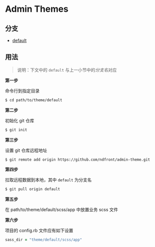 # Admin Themes

## 分支

- [default](../../tree/default)

## 用法

> 说明：下文中的 `default` 与上一小节中的*分支名*对应

**第一步**

命令行到指定目录

```bash
$ cd path/to/theme/default
```

**第二步**

初始化 git 仓库

```bash
$ git init
```

**第三步**

设置 git 仓库远程地址

```bash
$ git remote add origin https://github.com/ndfront/admin-theme.git
```

**第四步**

拉取远程数据到本地，其中 `default` 为分支名

```bash
$ git pull origin default
```

**第五步**

在 path/to/theme/default/scss/app 中放置业务 scss 文件

**第六步**

项目的 config.rb 文件应有如下设置

```ruby
sass_dir = "theme/default/scss/app"
```
